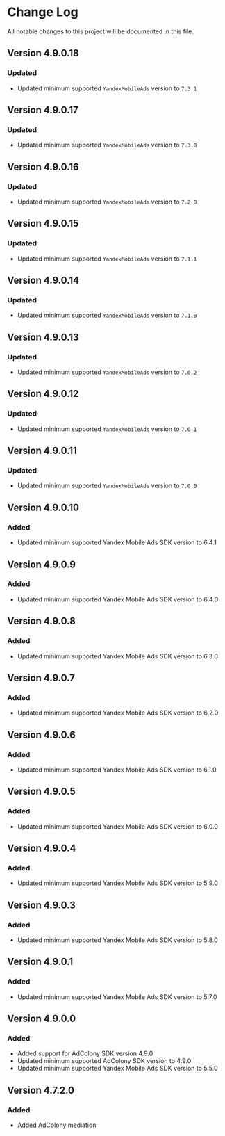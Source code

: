 # Change Log

All notable changes to this project will be documented in this file.

## Version 4.9.0.18

### Updated

- Updated minimum supported `YandexMobileAds` version to `7.3.1`

## Version 4.9.0.17

### Updated

- Updated minimum supported `YandexMobileAds` version to `7.3.0`

## Version 4.9.0.16

### Updated

- Updated minimum supported `YandexMobileAds` version to `7.2.0`

## Version 4.9.0.15

### Updated

- Updated minimum supported `YandexMobileAds` version to `7.1.1`

## Version 4.9.0.14

### Updated

- Updated minimum supported `YandexMobileAds` version to `7.1.0`

## Version 4.9.0.13

### Updated

- Updated minimum supported `YandexMobileAds` version to `7.0.2`

## Version 4.9.0.12

### Updated

- Updated minimum supported `YandexMobileAds` version to `7.0.1`

## Version 4.9.0.11

### Updated

- Updated minimum supported `YandexMobileAds` version to `7.0.0`

## Version 4.9.0.10

### Added

- Updated minimum supported Yandex Mobile Ads SDK version to 6.4.1

## Version 4.9.0.9

### Added

- Updated minimum supported Yandex Mobile Ads SDK version to 6.4.0

## Version 4.9.0.8

### Added

- Updated minimum supported Yandex Mobile Ads SDK version to 6.3.0

## Version 4.9.0.7

### Added

- Updated minimum supported Yandex Mobile Ads SDK version to 6.2.0

## Version 4.9.0.6

### Added

- Updated minimum supported Yandex Mobile Ads SDK version to 6.1.0

## Version 4.9.0.5

### Added

- Updated minimum supported Yandex Mobile Ads SDK version to 6.0.0

## Version 4.9.0.4

### Added

- Updated minimum supported Yandex Mobile Ads SDK version to 5.9.0

## Version 4.9.0.3

### Added

- Updated minimum supported Yandex Mobile Ads SDK version to 5.8.0

## Version 4.9.0.1

### Added

- Updated minimum supported Yandex Mobile Ads SDK version to 5.7.0

## Version 4.9.0.0

### Added

- Added support for AdColony SDK version 4.9.0
- Updated minimum supported AdColony SDK version to 4.9.0
- Updated minimum supported Yandex Mobile Ads SDK version to 5.5.0

## Version 4.7.2.0

### Added

- Added AdColony mediation
